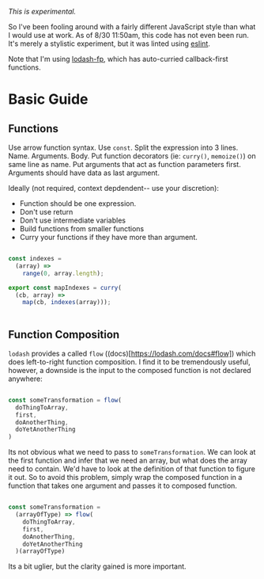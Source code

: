 *This is experimental.*

So I've been fooling around with a fairly different JavaScript style than what
I would use at work. As of 8/30 11:50am, this code has not even been run.
It's merely a stylistic experiment, but it was linted using [eslint](http://eslint.org/).

Note that I'm using [lodash-fp](http://eslint.org/), which has auto-curried callback-first functions.

# Basic Guide

## Functions

Use arrow function syntax.
Use `const`.
Split the expression into 3 lines. Name. Arguments. Body.
Put function decorators (ie: `curry()`, `memoize()`) on same line as name.
Put arguments that act as function parameters first. Arguments should have data as last argument. 

Ideally (not required, context depdendent-- use your discretion):
  * Function should be one expression.
  * Don't use return
  * Don't use intermediate variables
  * Build functions from smaller functions
  * Curry your functions if they have more than argument.

```javascript

const indexes =
  (array) =>
    range(0, array.length);

export const mapIndexes = curry(
  (cb, array) =>
    map(cb, indexes(array)));
  
```

## Function Composition

`lodash` provides a called `flow` ((docs)[https://lodash.com/docs#flow]) which does left-to-right function composition. I find it to be tremendously useful, however, a downside is the input to the composed function is not declared anywhere:

```javascript

const someTransformation = flow(
  doThingToArray,
  first,
  doAnotherThing,
  doYetAnotherThing
)

```

Its not obvious what we need to pass to `someTransformation`. We can look at the first function and infer that we need an array, but what does the array need to contain. We'd have to look at the definition of that function to figure it out. So to avoid this problem, simply wrap the composed function in a function that takes one argument and passes it to composed function.


```javascript

const someTransformation =
  (arrayOfType) => flow(
    doThingToArray,
    first,
    doAnotherThing,
    doYetAnotherThing
  )(arrayOfType)

```

Its a bit uglier, but the clarity gained is more important.